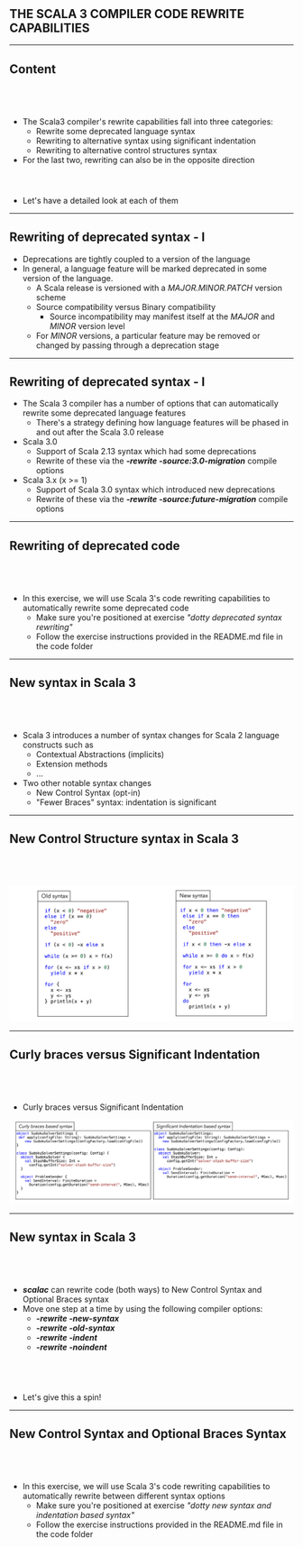 <!-- .slide: data-background-color="#781010" data-background-image="images/bg-reveal.ps.png" -->

[//]: # (The following is a hack to move the slide H2 section down)
## &#173;
## &#173;
## &#173;
## &#173;
## THE SCALA 3 COMPILER CODE REWRITE CAPABILITIES

---

## Content
## &#173;

* The Scala3 compiler's rewrite capabilities fall into three categories:
    * Rewrite some deprecated language syntax
    * Rewriting to alternative syntax using significant indentation
    * Rewriting to alternative control structures syntax
* For the last two, rewriting can also be in the opposite direction
#### &#173;
* Let's have a detailed look at each of them

---

## Rewriting of deprecated syntax - I
* Deprecations are tightly coupled to a version of the language
* In general, a language feature will be marked deprecated in some version of the language. 
    * A Scala release is versioned with a *MAJOR.MINOR.PATCH* version scheme
    * Source compatibility versus Binary compatibility
        * Source incompatibility may manifest itself at the *MAJOR* and *MINOR* version level
    * For *MINOR* versions, a particular feature may be removed or changed by passing through a deprecation stage

---

## Rewriting of deprecated syntax - I
* The Scala 3 compiler has a number of options that can automatically rewrite some deprecated language features
    * There's a strategy defining how language features will be phased in and out after the Scala 3.0 release
* Scala 3.0
    * Support of Scala 2.13 syntax which had some deprecations
    * Rewrite of these via the ***-rewrite -source:3.0-migration*** compile options
* Scala 3.x (x >= 1)
    * Support of Scala 3.0 syntax which introduced new deprecations
    * Rewrite of these via the ***-rewrite -source:future-migration*** compile options

---
<!-- .slide: data-background-color="#94aabb" data-background-image="images/bg-reveal.ps.png" -->

## Rewriting of deprecated code
## &#173;
* In this exercise, we will use Scala 3's code rewriting capabilities to automatically rewrite some deprecated code 
    * Make sure you're positioned at exercise *"dotty deprecated syntax rewriting"*
    * Follow the exercise instructions provided in the README.md file in the code folder

---

## New syntax in Scala 3
## &#173;

* Scala 3 introduces a number of syntax changes for Scala 2 language constructs such as
    * Contextual Abstractions (implicits)
    * Extension methods
    * ...
* Two other notable syntax changes
    * New Control Syntax (opt-in)
    * "Fewer Braces" syntax: indentation is significant

---

## New Control Structure syntax in Scala 3
## &#173;

![New control structure syntax](images/new-control-structure-syntax.png)

---

## Curly braces versus Significant Indentation
## &#173;
- Curly braces versus Significant Indentation

![New control structure syntax](images/curly-braces-versus-significant-indentation.png)

---

## New syntax in Scala 3
## &#173;

* ***scalac*** can rewrite code (both ways) to New Control Syntax and Optional Braces syntax
* Move one step at a time by using the following compiler options:
    * ***-rewrite -new-syntax***
    * ***-rewrite -old-syntax***
    * ***-rewrite -indent***
    * ***-rewrite -noindent***
## &#173;
* Let's give this a spin!

---
<!-- .slide: data-background-color="#94aabb" data-background-image="images/bg-reveal.ps.png" -->

## New Control Syntax and Optional Braces Syntax
## &#173;

* In this exercise, we will use Scala 3's code rewriting capabilities to automatically rewrite between different syntax options 
    * Make sure you're positioned at exercise *"dotty new syntax and indentation based syntax"*
    * Follow the exercise instructions provided in the README.md file in the code folder

